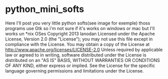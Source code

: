 python_mini_softs
=================

Here I'll post you very little python softs(see image for exemple)
thoss programs use Gtk so i'm not sure if it's works on windows or mac but I'll works un *nix OSes
Copyright 2013 lanodan
Licensed under the Apache License, Version 2.0 (the "License"); you may not use this file except in compliance with the License. You may obtain a copy of the License at http://www.apache.org/licenses/LICENSE-2.0 Unless required by applicable law or agreed to in writing, software distributed under the License is distributed on an "AS IS" BASIS, WITHOUT WARRANTIES OR CONDITIONS OF ANY KIND, either express or implied. See the License for the specific language governing permissions and limitations under the License.
